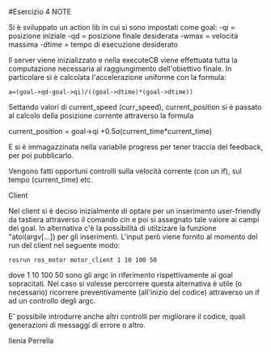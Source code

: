 #Esercizio 4 NOTE

Si è sviluppato un action lib in cui si sono impostati come goal:
-qi = posizione iniziale
-qd = posizione finale desiderata
-wmax = velocità massima 
-dtime = tempo di esecuzione desiderato

Il server viene inizializzato e nella executeCB viene effettuata tutta la computazione necessaria al raggiungimento dell'obiettivo finale. In particolare si è calcolata l'accelerazione uniforme con la formula:

	a=(goal->qd-goal->qi)/((goal->dtime)*(goal->dtime))

Settando valori di current_speed (curr_speed), current_position si è passato al calcolo della posizione corrente attraverso la formula

 current_position = goal->qi +0.5*a*(current_time*current_time)

E si è immagazzinata nella variabile progress per tener traccia del feedback, per poi pubblicarlo.

Vengono fatti opportuni controlli sulla velocità corrente (con un if), sul tempo (current_time) etc.

Client

Nel client si è deciso inizialmente di optare per un inserimento user-friendly da tastiera attraverso il comando cin e poi si assegnato tale valore ai campi dei goal.
In alternativa c'è la possibilità di utilzizare la funzione "atoi(argv[...]) per gli inserimenti. L'input però viene fornito al momento del run del client nel seguente modo:

	rosrun ros_motor motor_client 1 10 100 50

dove 1 10 100 50 sono gli argc in riferimento rispettivamente ai goal sopracitati.
Nel caso si volesse percorrere questa alternativa è utile (o necessario) ricorrere preventivamente (all'inizio del codice) attraverso un if ad un controllo degli argc. 


E' possibile introdurre anche altri controlli per migliorare il codice, quali generazioni di messaggi di errore o altro.

Ilenia Perrella



